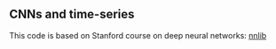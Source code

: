 ## CNNs and time-series

This code is based on Stanford course on deep neural networks: [nnlib](http://nnlib.stanford.edu/)

